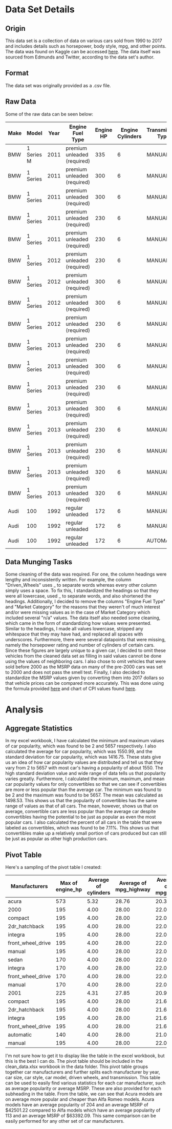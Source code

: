 # Data Set Details
## Origin
This data set is a collection of data on various cars sold from 1990 to 2017 and includes details such as horsepower, body style, mpg, and other points. The data was found on Kaggle can be accessed [here](https://www.kaggle.com/CooperUnion/cardataset). The data itself was sourced from Edmunds and Twitter, according to the data set's author.

## Format
The data set was originally provided as a .csv file.

## Raw Data
Some of the raw data can be seen below:

|Make|Model|Year|Engine Fuel Type|Engine HP|Engine Cylinders|Transmission Type|Driven_Wheels|Number of Doors|Market Category|Vehicle Size|Vehicle Style|highway MPG|city mpg|Popularity|MSRP
|---|---|---|---|---|---|---|---|---|---|---|---|---|---|---|---
|BMW|1 Series M|2011|premium unleaded (required)|335|6|MANUAL|rear wheel drive|2|"Factory Tuner|Luxury|High-Performance"|Compact|Coupe|26|19|3916|46135
|BMW|1 Series|2011|premium unleaded (required)|300|6|MANUAL|rear wheel drive|2|"Luxury|Performance"|Compact|Convertible|28|19|3916|40650
|BMW|1 Series|2011|premium unleaded (required)|300|6|MANUAL|rear wheel drive|2|"Luxury|High-Performance"|Compact|Coupe|28|20|3916|36350
|BMW|1 Series|2011|premium unleaded (required)|230|6|MANUAL|rear wheel drive|2|"Luxury|Performance"|Compact|Coupe|28|18|3916|29450
|BMW|1 Series|2011|premium unleaded (required)|230|6|MANUAL|rear wheel drive|2|Luxury|Compact|Convertible|28|18|3916|34500
|BMW|1 Series|2012|premium unleaded (required)|230|6|MANUAL|rear wheel drive|2|"Luxury|Performance"|Compact|Coupe|28|18|3916|31200
|BMW|1 Series|2012|premium unleaded (required)|300|6|MANUAL|rear wheel drive|2|"Luxury|Performance"|Compact|Convertible|26|17|3916|44100
|BMW|1 Series|2012|premium unleaded (required)|300|6|MANUAL|rear wheel drive|2|"Luxury|High-Performance"|Compact|Coupe|28|20|3916|39300
|BMW|1 Series|2012|premium unleaded (required)|230|6|MANUAL|rear wheel drive|2|Luxury|Compact|Convertible|28|18|3916|36900
|BMW|1 Series|2013|premium unleaded (required)|230|6|MANUAL|rear wheel drive|2|Luxury|Compact|Convertible|27|18|3916|37200
|BMW|1 Series|2013|premium unleaded (required)|300|6|MANUAL|rear wheel drive|2|"Luxury|High-Performance"|Compact|Coupe|28|20|3916|39600
|BMW|1 Series|2013|premium unleaded (required)|230|6|MANUAL|rear wheel drive|2|"Luxury|Performance"|Compact|Coupe|28|19|3916|31500
|BMW|1 Series|2013|premium unleaded (required)|300|6|MANUAL|rear wheel drive|2|"Luxury|Performance"|Compact|Convertible|28|19|3916|44400
|BMW|1 Series|2013|premium unleaded (required)|230|6|MANUAL|rear wheel drive|2|Luxury|Compact|Convertible|28|19|3916|37200
|BMW|1 Series|2013|premium unleaded (required)|230|6|MANUAL|rear wheel drive|2|"Luxury|Performance"|Compact|Coupe|28|19|3916|31500
|BMW|1 Series|2013|premium unleaded (required)|320|6|MANUAL|rear wheel drive|2|"Luxury|High-Performance"|Compact|Convertible|25|18|3916|48250
|BMW|1 Series|2013|premium unleaded (required)|320|6|MANUAL|rear wheel drive|2|"Luxury|High-Performance"|Compact|Coupe|28|20|3916|43550
|Audi|100|1992|regular unleaded|172|6|MANUAL|front wheel drive|4|Luxury|Midsize|Sedan|24|17|3105|2000
|Audi|100|1992|regular unleaded|172|6|MANUAL|front wheel drive|4|Luxury|Midsize|Sedan|24|17|3105|2000
|Audi|100|1992|regular unleaded|172|6|AUTOMATIC|all wheel drive|4|Luxury|Midsize|Wagon|20|16|3105|2000

## Data Munging Tasks
Some cleaning of the data was required. For one, the column headings were lengthy and inconsistently written. For example, the column "Driven_Wheels" uses _ to separate words whereas every other column simply uses a space. To fix this, I standardized the headings so that they were all lowercase, used _ to separate words, and also shortened the headings. Additionally, I decided to remove the columns "Engine Fuel Type" and "Market Category" for the reasons that they weren't of much interest and/or were missing values as in the case of Market Category which included several "n/a" values. The data itself also needed some cleaning, which came in the form of standardizing how values were presented. Similar to the headings, I made all values lowercase, stripped any whitespace that they may have had, and replaced all spaces with underscores. Furthermore, there were several datapoints that were missing, namely the horsepower rating and number of cylinders of certain cars. Since these figures are largely unique to a given car, I decided to omit these vehicles from the cleaned data set as filling in said values cannot be done using the values of neighboring cars. I also chose to omit vehicles that were sold before 2000 as the MSRP data on many of the pre-2000 cars was set to 2000 and does not pass the smell test. Finally, I also decided to standardize the MSRP values given by converting them into 2017 dollars so that vehicle prices can be compared more accurately. This was done using the formula provided [here](https://www.usinflationcalculator.com/frequently-asked-questions-faqs/#HowInflationCalculatorWorks) and chart of CPI values found [here](https://www.usinflationcalculator.com/inflation/consumer-price-index-and-annual-percent-changes-from-1913-to-2008/).

# Analysis
## Aggregate Statistics
In my excel workbook, I have calculated the minimum and maximum values of car popularity, which was found to be 2 and 5657 respectively. I also calculated the average for car popularity, which was 1550.99, and the standard deviation for car popularity, which was 1416.75. These stats give us an idea of how car popularity values are distributed and tell us that they vary from 2 to 5657 with most car's having a popularity of about 1550. The high standard deviation value and wide range of data tells us that popularity varies greatly. Furthermore, I calculated the minimum, maximum, and mean car popularity values for only convertibles so that we can see if convertibles are more or less popular than the average car. The minimum was found to be 2 and the maximum was found to be 5657. The mean was calculated as 1498.53. This shows us that the popularity of convertibles has the same range of values as that of all cars. The mean, however, shows us that on average, convertible cars are less popular than the average car despite convertibles having the potential to be just as popular as even the most popular cars. I also calculated the percent of all cars in the table that were labeled as convertibles, which was found to be 7.11%. This shows us that convertibles make up a relatively small portion of cars produced but can still be just as popular as other high production cars.

## Pivot Table
Here's a sampling of the pivot table I created:

|Manufacturers|Max of engine_hp|Average of cylinders|Average of mpg_highway|Average of mpg_city|Average of popularity|Average of msrp
|---|---|---|---|---|---|---
|acura|573|5.32|28.76|20.35|204.00|42501.22
|   2000|195|4.00|28.00|22.00|204.00|5515.30
|       compact|195|4.00|28.00|22.00|204.00|5515.30
|           2dr_hatchback|195|4.00|28.00|22.00|204.00|6144.37
|               integra|195|4.00|28.00|22.00|204.00|6144.37
|                   front_wheel_drive|195|4.00|28.00|22.00|204.00|6144.37
|                       manual|195|4.00|28.00|22.00|204.00|6144.37
|           sedan|170|4.00|28.00|22.00|204.00|4676.54
|               integra|170|4.00|28.00|22.00|204.00|4676.54
|                   front_wheel_drive|170|4.00|28.00|22.00|204.00|4676.54
|                       manual|170|4.00|28.00|22.00|204.00|4676.54
|   2001|225|4.31|27.85|20.92|204.00|31408.96
|       compact|195|4.00|28.00|21.64|204.00|29826.86
|           2dr_hatchback|195|4.00|28.00|21.67|204.00|29815.32
|               integra|195|4.00|28.00|21.67|204.00|29815.32
|                   front_wheel_drive|195|4.00|28.00|21.67|204.00|29815.32
|                       automatic|140|4.00|28.00|21.00|204.00|29100.22
|                       manual|195|4.00|28.00|22.00|204.00|30172.88

I'm not sure how to get it to display like the table in the excel workbook, but this is the best I can do. The pivot table should be included in the clean_data.xlsx workbook in the data folder. This pivot table groups together car manufacturers and further splits each manufacturer by year, car size, car style, car model, driven wheels, and transmission. This table can be used to easily find various statistics for each car manufacturer, such as average popularity or average MSRP. These are also provided for each subheading in the table. From the table, we can see that Acura models are on average more popular and cheaper than Alfa Romeo models. Acura models have an average popularity of 204 and an average MSRP of $42501.22 compared to Alfa models which have an average popularity of 113 and an average MSRP of $63392.09. This same comparison can be easily performed for any other set of car manufacturers.
